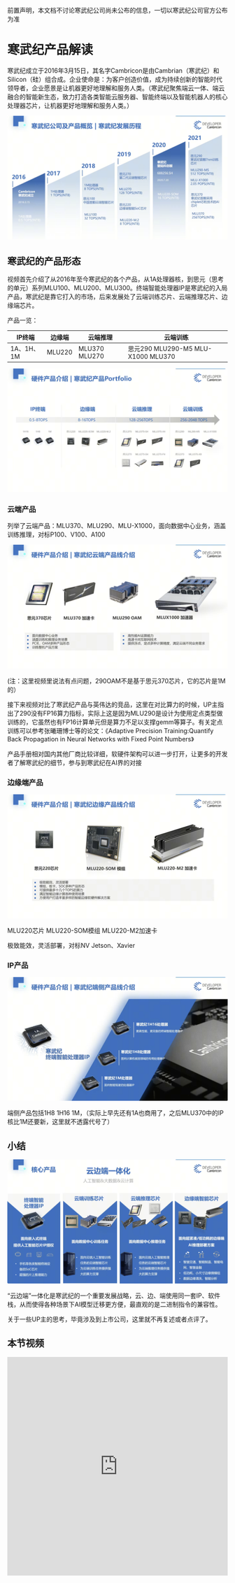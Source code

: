 前置声明，本文档不讨论寒武纪公司尚未公布的信息，一切以寒武纪公司官方公布为准

# 寒武纪产品解读

寒武纪成立于2016年3月15日，其名字Cambricon是由Cambrian（寒武纪）和Silicon（硅）组合成。企业使命是：为客户创造价值，成为持续创新的智能时代领导者，企业愿景是让机器更好地理解和服务人类。（寒武纪聚焦端云一体、端云融合的智能新生态，致力打造各类智能云服务器、智能终端以及智能机器人的核心处理器芯片，让机器更好地理解和服务人类。）

![发展历程](images/cambricon06.png)

## 寒武纪的产品形态

视频首先介绍了从2016年至今寒武纪的各个产品，从1A处理器核，到思元（思考的单元）系列MLU100、MLU200、MLU300。终端智能处理器IP是寒武纪的入局产品，寒武纪是靠它打入的市场，后来发展处了云端训练芯片、云端推理芯片、边缘端芯片。

产品一览：

IP终端 | 边缘端 | 云端推理 | 云端训练 
-------|--------| -------- | ------
1A、1H、1M | MLU220 | MLU370 MLU270| 思元290 MLU290-M5 MLU-X1000 MLU370

![寒武纪产品](images/cambricon04.png)

### 云端产品

列举了云端产品：MLU370、MLU290、MLU-X1000，面向数据中心业务，涵盖训练推理，对标P100、V100、A100

![云产品线](images/cambricon05.png)

(注：这里视频里说法有点问题，290OAM不是基于思元370芯片，它的芯片是1M的）

接下来视频对比了寒武纪产品与英伟达的竞品，这里在对比算力的时候，UP主指出了290没有FP16算力指标，实际上这是因为MLU290是设计为使用定点类型做训练的，它虽然也有FP16计算单元但是算力不足以支撑gemm等算子。有关定点训练可以参考张曦珊博士等的论文：《Adaptive Precision Training:Quantify Back Propagation in Neural Networks with Fixed Point Numbers》

产品手册相对国内其他厂商比较详细，软硬件架构可以进一步打开，让更多的开发者了解寒武纪的细节，参与到寒武纪在AI界的对接

### 边缘端产品

![边缘产品线](images/cambricon01.png)

MLU220芯片 MLU220-SOM模组 MLU220-M2加速卡

极致能效，灵活部署，对标NV Jetson、Xavier

### IP产品

![端侧产品线](images/cambricon02.png)

端侧产品包括1H8 1H16 1M，（实际上早先还有1A也商用了，之后MLU370中的IP核比1M还要新，这里就不透露代号了）

## 小结

![云边端一体化](images/cambricon03.png)

“云边端”一体化是寒武纪的一个重要发展战略，云、边、端使用同一套IP、软件栈，从而使得各种场景下AI模型迁移更方便，最直观的是二进制指令的兼容性。


关于一些UP主的思考，毕竟涉及到上市公司，这里就不再复述或者点评了。



## 本节视频

<html>
<iframe src="https://player.bilibili.com/player.html?aid=231283169&bvid=BV1Y8411m7Cd&cid=1207500944&page=1&as_wide=1&high_quality=1&danmaku=0&t=30&autoplay=0" width="100%" height="500" scrolling="no" border="0" frameborder="no" framespacing="0" allowfullscreen="true"> </iframe>
</html>
